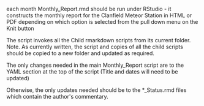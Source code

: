 each month Monthly_Report.rmd should be run under RStudio - it constructs the monthly report for the Clanfield Meteor Station 
in HTML or PDF depending on which option is selected from the pull down menu on the Knit button

The script invokes all the Child rmarkdown scripts from its current folder.
Note. As currently written, the script and copies of all the child scripts should be copied to a new folder and updated as required.

The only changes needed in the main Monthly_Report script are to the YAML section at the top of the script (Title and dates will need to be updated)

Otherwise, the only updates needed should be to the *_Status.rmd files which contain the author's commentary.
